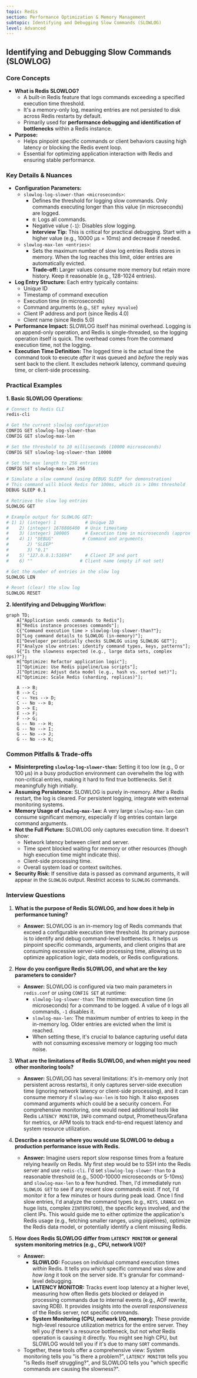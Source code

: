 ```yaml
---
topic: Redis
section: Performance Optimization & Memory Management
subtopic: Identifying and Debugging Slow Commands (SLOWLOG)
level: Advanced
---
```


## Identifying and Debugging Slow Commands (SLOWLOG)
### Core Concepts

*   **What is Redis SLOWLOG?**
    *   A built-in Redis feature that logs commands exceeding a specified execution time threshold.
    *   It's a memory-only log, meaning entries are not persisted to disk across Redis restarts by default.
    *   Primarily used for **performance debugging and identification of bottlenecks** within a Redis instance.
*   **Purpose:**
    *   Helps pinpoint specific commands or client behaviors causing high latency or blocking the Redis event loop.
    *   Essential for optimizing application interaction with Redis and ensuring stable performance.

### Key Details & Nuances

*   **Configuration Parameters:**
    *   `slowlog-log-slower-than <microseconds>`:
        *   Defines the threshold for logging slow commands. Only commands executing longer than this value (in microseconds) are logged.
        *   `0`: Logs all commands.
        *   Negative value (`-1`): Disables slow logging.
        *   **Interview Tip:** This is critical for practical debugging. Start with a higher value (e.g., 10000 µs = 10ms) and decrease if needed.
    *   `slowlog-max-len <entries>`:
        *   Sets the maximum number of slow log entries Redis stores in memory. When the log reaches this limit, older entries are automatically evicted.
        *   **Trade-off:** Larger values consume more memory but retain more history. Keep it reasonable (e.g., 128-1024 entries).
*   **Log Entry Structure:** Each entry typically contains:
    *   Unique ID
    *   Timestamp of command execution
    *   Execution time (in microseconds)
    *   Command arguments (e.g., `SET mykey myvalue`)
    *   Client IP address and port (since Redis 4.0)
    *   Client name (since Redis 5.0)
*   **Performance Impact:** SLOWLOG itself has minimal overhead. Logging is an append-only operation, and Redis is single-threaded, so the logging operation itself is quick. The overhead comes from the command execution time, not the logging.
*   **Execution Time Definition:** The logged time is the actual time the command took to execute *after* it was queued and *before* the reply was sent back to the client. It excludes network latency, command queuing time, or client-side processing.

### Practical Examples

**1. Basic SLOWLOG Operations:**

```sh
# Connect to Redis CLI
redis-cli

# Get the current slowlog configuration
CONFIG GET slowlog-log-slower-than
CONFIG GET slowlog-max-len

# Set the threshold to 10 milliseconds (10000 microseconds)
CONFIG SET slowlog-log-slower-than 10000

# Set the max length to 256 entries
CONFIG SET slowlog-max-len 256

# Simulate a slow command (using DEBUG SLEEP for demonstration)
# This command will block Redis for 100ms, which is > 10ms threshold
DEBUG SLEEP 0.1

# Retrieve the slow log entries
SLOWLOG GET

# Example output for SLOWLOG GET:
# 1) 1) (integer) 1           # Unique ID
#    2) (integer) 1678886400  # Unix timestamp
#    3) (integer) 100005      # Execution time in microseconds (approx 100ms)
#    4) 1) "DEBUG"           # Command and arguments
#       2) "SLEEP"
#       3) "0.1"
#    5) "127.0.0.1:51694"     # Client IP and port
#    6) ""                  # Client name (empty if not set)

# Get the number of entries in the slow log
SLOWLOG LEN

# Reset (clear) the slow log
SLOWLOG RESET
```

**2. Identifying and Debugging Workflow:**

```mermaid
graph TD;
    A["Application sends commands to Redis"];
    B["Redis instance processes commands"];
    C{"Command execution time > slowlog-log-slower-than?"};
    D["Log command details to SLOWLOG (in-memory)"];
    E["Developer periodically checks SLOWLOG using SLOWLOG GET"];
    F["Analyze slow entries: identify command types, keys, patterns"];
    G{"Is the slowness expected (e.g., large data sets, complex ops)?"};
    H["Optimize: Refactor application logic"];
    I["Optimize: Use Redis pipeline/Lua scripts"];
    J["Optimize: Adjust data model (e.g., hash vs. sorted set)"];
    K["Optimize: Scale Redis (sharding, replicas)"];

    A --> B;
    B --> C;
    C -- Yes --> D;
    C -- No --> B;
    D --> E;
    E --> F;
    F --> G;
    G -- No --> H;
    G -- No --> I;
    G -- No --> J;
    G -- No --> K;
```

### Common Pitfalls & Trade-offs

*   **Misinterpreting `slowlog-log-slower-than`:** Setting it too low (e.g., 0 or 100 µs) in a busy production environment can overwhelm the log with non-critical entries, making it hard to find true bottlenecks. Set it meaningfully high initially.
*   **Assuming Persistence:** SLOWLOG is purely in-memory. After a Redis restart, the log is cleared. For persistent logging, integrate with external monitoring systems.
*   **Memory Usage of `slowlog-max-len`:** A very large `slowlog-max-len` can consume significant memory, especially if log entries contain large command arguments.
*   **Not the Full Picture:** SLOWLOG only captures execution time. It doesn't show:
    *   Network latency between client and server.
    *   Time spent blocked waiting for memory or other resources (though high execution time might indicate this).
    *   Client-side processing time.
    *   Overall system load or context switches.
*   **Security Risk:** If sensitive data is passed as command arguments, it will appear in the `SLOWLOG` output. Restrict access to `SLOWLOG` commands.

### Interview Questions

1.  **What is the purpose of Redis SLOWLOG, and how does it help in performance tuning?**
    *   **Answer:** SLOWLOG is an in-memory log of Redis commands that exceed a configurable execution time threshold. Its primary purpose is to identify and debug command-level bottlenecks. It helps us pinpoint specific commands, arguments, and client origins that are consuming excessive server-side processing time, allowing us to optimize application logic, data models, or Redis configurations.

2.  **How do you configure Redis SLOWLOG, and what are the key parameters to consider?**
    *   **Answer:** SLOWLOG is configured via two main parameters in `redis.conf` or using `CONFIG SET` at runtime:
        *   `slowlog-log-slower-than`: The minimum execution time (in microseconds) for a command to be logged. A value of `0` logs all commands, `-1` disables it.
        *   `slowlog-max-len`: The maximum number of entries to keep in the in-memory log. Older entries are evicted when the limit is reached.
        *   When setting these, it's crucial to balance capturing useful data with not consuming excessive memory or logging too much noise.

3.  **What are the limitations of Redis SLOWLOG, and when might you need other monitoring tools?**
    *   **Answer:** SLOWLOG has several limitations: it's in-memory only (not persistent across restarts), it only captures server-side execution time (ignoring network latency or client-side processing), and it can consume memory if `slowlog-max-len` is too high. It also exposes command arguments which could be a security concern. For comprehensive monitoring, one would need additional tools like Redis `LATENCY MONITOR`, `INFO` command output, Prometheus/Grafana for metrics, or APM tools to track end-to-end request latency and system resource utilization.

4.  **Describe a scenario where you would use SLOWLOG to debug a production performance issue with Redis.**
    *   **Answer:** Imagine users report slow response times from a feature relying heavily on Redis. My first step would be to SSH into the Redis server and use `redis-cli`. I'd set `slowlog-log-slower-than` to a reasonable threshold (e.g., 5000-10000 microseconds or 5-10ms) and `slowlog-max-len` to a few hundred. Then, I'd immediately run `SLOWLOG GET` to see if any recent slow commands exist. If not, I'd monitor it for a few minutes or hours during peak load. Once I find slow entries, I'd analyze the command types (e.g., `KEYS`, `LRANGE` on huge lists, complex `ZINTERSTORE`), the specific keys involved, and the client IPs. This would guide me to either optimize the application's Redis usage (e.g., fetching smaller ranges, using pipelines), optimize the Redis data model, or potentially identify a client misusing Redis.

5.  **How does Redis SLOWLOG differ from `LATENCY MONITOR` or general system monitoring metrics (e.g., CPU, network I/O)?**
    *   **Answer:**
        *   **SLOWLOG:** Focuses on individual command execution times *within* Redis. It tells you *which* specific command was slow and *how long* it took on the server side. It's granular for command-level debugging.
        *   **LATENCY MONITOR:** Tracks event loop latency at a higher level, measuring how often Redis gets blocked or delayed in processing commands due to internal events (e.g., AOF rewrite, saving RDB). It provides insights into the *overall responsiveness* of the Redis server, not specific commands.
        *   **System Monitoring (CPU, network I/O, memory):** These provide high-level resource utilization metrics for the entire server. They tell you *if* there's a resource bottleneck, but not *what* Redis operation is causing it directly. You might see high CPU, but SLOWLOG would tell you if it's due to many `SORT` commands.
    *   Together, these tools offer a comprehensive view: System monitoring tells you "is there a problem?", `LATENCY MONITOR` tells you "is Redis itself struggling?", and SLOWLOG tells you "which specific commands are causing the slowness?".